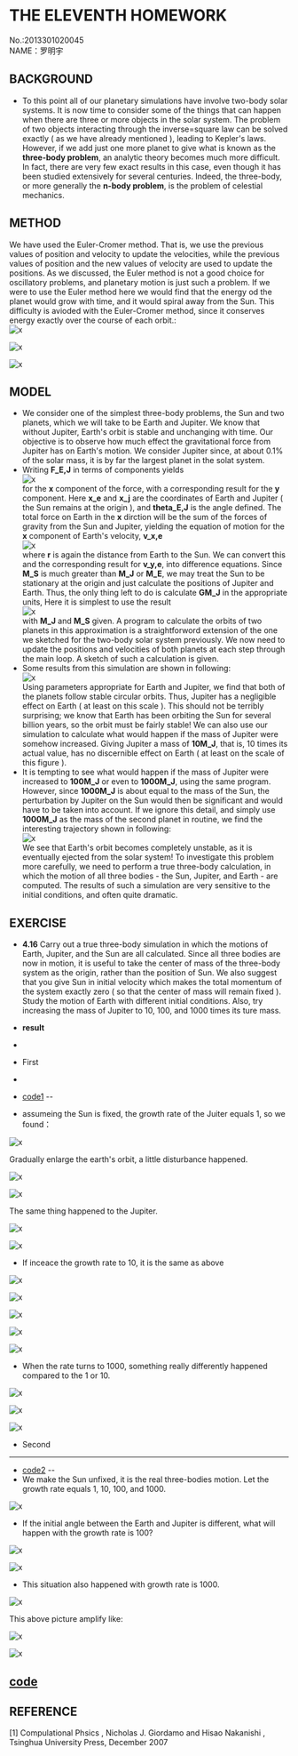 **THE ELEVENTH HOMEWORK**
====

No.:2013301020045     
NAME：罗明宇

**BACKGROUND**
--------

- To this point all of our planetary simulations have involve two-body solar systems. It is now time to consider some of the things that can happen when there are three or more objects in the solar system. The problem of two objects interacting through the inverse=square law can be solved exactly ( as we have already mentioned ), leading to Kepler's laws. However, if we add just one more planet to give what is known as the **three-body problem**, an analytic theory becomes much more difficult. In fact, there are very few exact results in this case, even though it has been studied extensively for several centuries. Indeed, the three-body, or more generally the **n-body problem**, is the problem of celestial mechanics.                  

  
**METHOD**
----

We have used the Euler-Cromer method. That is, we use the previous values of position and velocity to update the velocities, while the previous values of position and the new values of velocity are used to update the positions. As we discussed, the Euler method is not a good choice for oscillatory problems, and planetary motion is just such a problem. If we were to use the Euler method here we would find that the energy od the planet would grow with time, and it would spiral away from the Sun. This difficulty is avioded with the Euler-Cromer method, since it conserves energy exactly over the course of each orbit.:                   
![x](https://raw.githubusercontent.com/luomingyu/computationalphysics_N2013301020045/code/12th/公式1.png)           

![x](https://raw.githubusercontent.com/luomingyu/computationalphysics_N2013301020045/code/12th/公式2.png)           

![x](https://raw.githubusercontent.com/luomingyu/computationalphysics_N2013301020045/code/12th/公式3.png)           

**MODEL**
----
- We consider one of the simplest three-body problems, the Sun and two planets, which we will take to be Earth and Jupiter. We know that without Jupiter, Earth's orbit is stable and unchanging with time. Our objective is to observe how much effect the gravitational force from Jupiter has on Earth's motion. We consider Jupiter since, at about 0.1% of the solar mass, it is by far the largest planet in the solat system.      
- Writing **F_E,J** in terms of components yields     
![x](https://raw.githubusercontent.com/luomingyu/computationalphysics_N2013301020045/code/12th/公式4.png)                  
for the **x** component of the force, with a corresponding result for the **y** component. Here **x_e** and **x_j** are the coordinates of Earth and Jupiter ( the Sun remains at the origin ), and **theta_E,J** is the angle defined. The total force on Earth in the **x** dirction will be the sum of the forces of gravity from the Sun and Jupiter, yielding the equation of motion for the **x** component of Earth's velocity, **v_x,e**       
![x](https://raw.githubusercontent.com/luomingyu/computationalphysics_N2013301020045/code/12th/公式5.png)                  
where **r** is again the distance from Earth to the Sun. We can convert this and the corresponding result for **v_y,e**, into difference equations. Since **M_S** is much greater than **M_J** or **M_E**, we may treat the Sun to be stationary at the origin and just calculate the positions of Jupiter and Earth. Thus, the only thing left to do is calculate **GM_J** in the appropriate units, Here it is simplest to use the result        
![x](https://raw.githubusercontent.com/luomingyu/computationalphysics_N2013301020045/code/12th/公式6.png)                  
with **M_J** and **M_S** given. A program to calculate the orbits of two planets in this approximation is a straightforword extension of the one we sketched for the two-body solar system previously. We now need to update the positions and velocities of both planets at each step through the main loop. A sketch of such a calculation is given.     
- Some results from this simulation are shown in following:     
![x](https://raw.githubusercontent.com/luomingyu/computationalphysics_N2013301020045/code/12th/1-1.png)                  
Using parameters appropriate for Earth and Jupiter, we find that both of the planets follow stable circular orbits. Thus, Jupiter has a negligible effect on Earth ( at least on this scale ). This should not be terribly surprising; we know that Earth has been orbiting the Sun for several billion years, so the orbit must be fairly stable! We can also use our simulation to calculate what would happen if the mass of Jupiter were somehow increased. Giving Jupiter a mass of **10M_J**, that is, 10 times its actual value, has no discernible effect on Earth ( at least on the scale of this figure ).     
- It is tempting to see what would happen if the mass of Jupiter were increased to **100M_J** or even to **1000M_J**, using the same program. However, since **1000M_J** is about equal to the mass of the Sun, the perturbation by Jupiter on the Sun would then be significant and would have to be taken into account. If we ignore this detail, and simply use **1000M_J** as the mass of the second planet in routine, we find the interesting trajectory shown in following:     
![x](https://raw.githubusercontent.com/luomingyu/computationalphysics_N2013301020045/code/12th/1-1.png)                  
We see that Earth's orbit becomes completely unstable, as it is eventually ejected from the solar system! To investigate this problem more carefully, we need to perform a true three-body calculation, in which the motion of all three bodies - the Sun, Jupiter, and Earth - are computed. The results of such a simulation are very sensitive to the initial conditions, and often quite dramatic.       

**EXERCISE**
--

- **4.16** Carry out a true three-body simulation in which the motions of Earth, Jupiter, and the Sun are all calculated. Since all three bodies are now in motion, it is useful to take the center of mass of the three-body system as the origin, rather than the position of Sun. We also suggest that you give Sun in initial velocity which makes the total momentum of the system exactly zero ( so that the center of mass will remain fixed ). Study the motion of Earth with different initial conditions. Also, try increasing the mass of Jupiter to 10, 100, and 1000 times its ture mass.      
         
- **result**
- 
- First
- 
- [code1](https://raw.githubusercontent.com/luomingyu/computationalphysics_N2013301020045/code/12th/SUN-fixed.py)
--
- assumeing the Sun is fixed, the growth rate of the Juiter equals 1, so we found：          

![x](https://raw.githubusercontent.com/luomingyu/computationalphysics_N2013301020045/code/12th/1-1.png)         

Gradually enlarge the earth's orbit, a little disturbance happened.       

![x](https://raw.githubusercontent.com/luomingyu/computationalphysics_N2013301020045/code/12th/1-2.png)         

![x](https://raw.githubusercontent.com/luomingyu/computationalphysics_N2013301020045/code/12th/1-3.png)         

The same thing happened to the Jupiter.            

![x](https://raw.githubusercontent.com/luomingyu/computationalphysics_N2013301020045/code/12th/1-4.png)         

![x](https://raw.githubusercontent.com/luomingyu/computationalphysics_N2013301020045/code/12th/1-5.png)         

- If inceace the growth rate to 10, it is the same as above     

![x](https://raw.githubusercontent.com/luomingyu/computationalphysics_N2013301020045/code/12th/10-1.png)         

![x](https://raw.githubusercontent.com/luomingyu/computationalphysics_N2013301020045/code/12th/10-2.png)         

![x](https://raw.githubusercontent.com/luomingyu/computationalphysics_N2013301020045/code/12th/10-3.png)         

![x](https://raw.githubusercontent.com/luomingyu/computationalphysics_N2013301020045/code/12th/10-4.png)         

![x](https://raw.githubusercontent.com/luomingyu/computationalphysics_N2013301020045/code/12th/10-5.png)         

- When the rate turns to 1000, something really differently happened compared to the 1 or 10.       

![x](https://raw.githubusercontent.com/luomingyu/computationalphysics_N2013301020045/code/12th/1000-1.png)         

![x](https://raw.githubusercontent.com/luomingyu/computationalphysics_N2013301020045/code/12th/1000-2.png)         

![x](https://raw.githubusercontent.com/luomingyu/computationalphysics_N2013301020045/code/12th/1000-3.png)         

- Second    
----
- [code2](https://raw.githubusercontent.com/luomingyu/computationalphysics_N2013301020045/code/12th/realthree_bodies.py)
--
- We make the Sun unfixed, it is the real three-bodies motion. Let the growth rate equals 1, 10, 100, and 1000.        

![x](https://raw.githubusercontent.com/luomingyu/computationalphysics_N2013301020045/code/12th/u-1.png)         

- If the initial angle between the Earth and Jupiter is different, what will happen with the growth rate is 100?         

![x](https://raw.githubusercontent.com/luomingyu/computationalphysics_N2013301020045/code/12th/u-2-1.png)         

![x](https://raw.githubusercontent.com/luomingyu/computationalphysics_N2013301020045/code/12th/U-2-2.png)         

- This situation also happened with growth rate is 1000.       

![x](https://raw.githubusercontent.com/luomingyu/computationalphysics_N2013301020045/code/12th/u-3-1.png)         

This above picture amplify like:     

![x](https://raw.githubusercontent.com/luomingyu/computationalphysics_N2013301020045/code/12th/u-3-1-1.png)           

![x](https://raw.githubusercontent.com/luomingyu/computationalphysics_N2013301020045/code/12th/u-3-2.png)           

[code](https://raw.githubusercontent.com/luomingyu/computationalphysics_N2013301020045/code/11th/q1-1.py)
--

**REFERENCE**
----  
[1] Compulational Phsics , Nicholas J. Giordamo and Hisao Nakanishi , Tsinghua University Press, December 2007